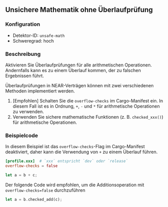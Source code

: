 
## Unsichere Mathematik ohne Überlaufprüfung

### Konfiguration

* Detektor-ID: `unsafe-math`
* Schweregrad: hoch

### Beschreibung

Aktivieren Sie Überlaufprüfungen für alle arithmetischen Operationen. Andernfalls kann es zu einem Überlauf kommen, der zu falschen Ergebnissen führt.

Überlaufprüfungen in NEAR-Verträgen können mit zwei verschiedenen Methoden implementiert werden.

1. \[Empfohlen\] Schalten Sie die `overflow-checks` im Cargo-Manifest ein. In diesem Fall ist es in Ordnung, `+`, `-` und `*` für arithmetische Operationen zu verwenden.
2. Verwenden Sie sichere mathematische Funktionen (z. B. `checked_xxx()`) für arithmetische Operationen.

### Beispielcode

In diesem Beispiel ist das `overflow-checks`-Flag im Cargo-Manifest deaktiviert, daher kann die Verwendung von `+` zu einem Überlauf führen.

```toml
[profile.xxx]  # `xxx` entspricht `dev` oder `release`
overflow-checks = false
```

```rust
let a = b + c;
```

Der folgende Code wird empfohlen, um die Additionsoperation mit `overflow-checks=false` durchzuführen

```rust
let a = b.checked_add(c);
```
